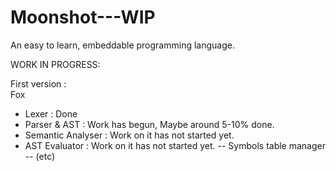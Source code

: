 # Moonshot---WIP
An easy to learn, embeddable programming language. 

WORK IN PROGRESS:

First version :  
Fox  
- Lexer : Done  
- Parser & AST : Work has begun, Maybe around 5-10% done.
- Semantic Analyser : Work on it has not started yet.
- AST Evaluator : Work on it has not started yet.
-- Symbols table manager
-- (etc)

